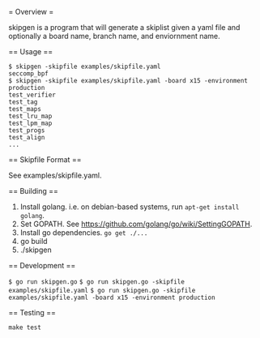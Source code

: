 = Overview =

skipgen is a program that will generate a skiplist given a yaml file and
optionally a board name, branch name, and enviornment name.

== Usage ==

    $ skipgen -skipfile examples/skipfile.yaml 
    seccomp_bpf
    $ skipgen -skipfile examples/skipfile.yaml -board x15 -environment production
    test_verifier
    test_tag
    test_maps
    test_lru_map
    test_lpm_map
    test_progs
    test_align
    ...

== Skipfile Format ==

See examples/skipfile.yaml.

== Building ==

1. Install golang. i.e. on debian-based systems, run `apt-get install golang`.
2. Set GOPATH. See https://github.com/golang/go/wiki/SettingGOPATH.
3. Install go dependencies. `go get ./...`
4. go build
5. ./skipgen

== Development ==

`$ go run skipgen.go`
`$ go run skipgen.go -skipfile examples/skipfile.yaml`
`$ go run skipgen.go -skipfile examples/skipfile.yaml -board x15 -environment production`

== Testing ==

`make test`

